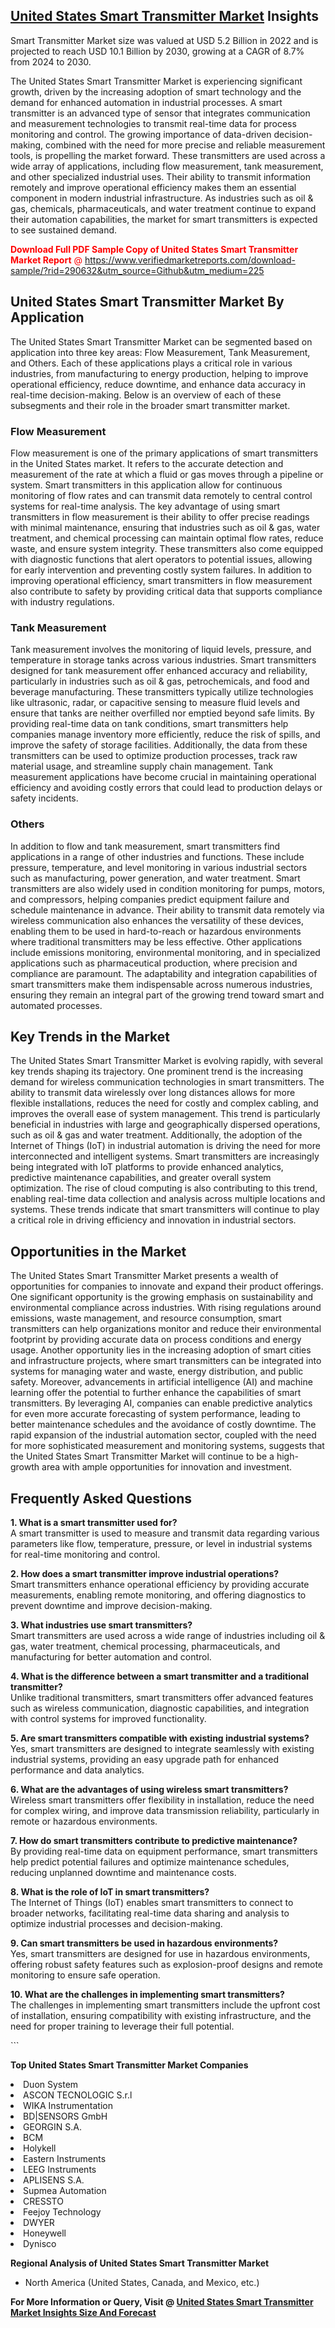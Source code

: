 <h2><a href="https://www.verifiedmarketreports.com/download-sample/?rid=290632&amp;utm_source=Github&amp;utm_medium=225" target="_blank">United States Smart Transmitter Market</a> Insights</h2><p>Smart Transmitter Market size was valued at USD 5.2 Billion in 2022 and is projected to reach USD 10.1 Billion by 2030, growing at a CAGR of 8.7% from 2024 to 2030.</p><p> <p>The United States Smart Transmitter Market is experiencing significant growth, driven by the increasing adoption of smart technology and the demand for enhanced automation in industrial processes. A smart transmitter is an advanced type of sensor that integrates communication and measurement technologies to transmit real-time data for process monitoring and control. The growing importance of data-driven decision-making, combined with the need for more precise and reliable measurement tools, is propelling the market forward. These transmitters are used across a wide array of applications, including flow measurement, tank measurement, and other specialized industrial uses. Their ability to transmit information remotely and improve operational efficiency makes them an essential component in modern industrial infrastructure. As industries such as oil & gas, chemicals, pharmaceuticals, and water treatment continue to expand their automation capabilities, the market for smart transmitters is expected to see sustained demand. <p><span class=""><span style="color: #ff0000;"><strong>Download Full PDF Sample Copy of United States Smart Transmitter Market Report</strong> @ </span><a href="https://www.verifiedmarketreports.com/download-sample/?rid=290632&amp;utm_source=Github&amp;utm_medium=225" target="_blank">https://www.verifiedmarketreports.com/download-sample/?rid=290632&amp;utm_source=Github&amp;utm_medium=225</a></span></p></p> <h2>United States Smart Transmitter Market By Application</h2> <p>The United States Smart Transmitter Market can be segmented based on application into three key areas: Flow Measurement, Tank Measurement, and Others. Each of these applications plays a critical role in various industries, from manufacturing to energy production, helping to improve operational efficiency, reduce downtime, and enhance data accuracy in real-time decision-making. Below is an overview of each of these subsegments and their role in the broader smart transmitter market.</p> <h3>Flow Measurement</h3> <p>Flow measurement is one of the primary applications of smart transmitters in the United States market. It refers to the accurate detection and measurement of the rate at which a fluid or gas moves through a pipeline or system. Smart transmitters in this application allow for continuous monitoring of flow rates and can transmit data remotely to central control systems for real-time analysis. The key advantage of using smart transmitters in flow measurement is their ability to offer precise readings with minimal maintenance, ensuring that industries such as oil & gas, water treatment, and chemical processing can maintain optimal flow rates, reduce waste, and ensure system integrity. These transmitters also come equipped with diagnostic functions that alert operators to potential issues, allowing for early intervention and preventing costly system failures. In addition to improving operational efficiency, smart transmitters in flow measurement also contribute to safety by providing critical data that supports compliance with industry regulations. <h3>Tank Measurement</h3> <p>Tank measurement involves the monitoring of liquid levels, pressure, and temperature in storage tanks across various industries. Smart transmitters designed for tank measurement offer enhanced accuracy and reliability, particularly in industries such as oil & gas, petrochemicals, and food and beverage manufacturing. These transmitters typically utilize technologies like ultrasonic, radar, or capacitive sensing to measure fluid levels and ensure that tanks are neither overfilled nor emptied beyond safe limits. By providing real-time data on tank conditions, smart transmitters help companies manage inventory more efficiently, reduce the risk of spills, and improve the safety of storage facilities. Additionally, the data from these transmitters can be used to optimize production processes, track raw material usage, and streamline supply chain management. Tank measurement applications have become crucial in maintaining operational efficiency and avoiding costly errors that could lead to production delays or safety incidents. <h3>Others</h3> <p>In addition to flow and tank measurement, smart transmitters find applications in a range of other industries and functions. These include pressure, temperature, and level monitoring in various industrial sectors such as manufacturing, power generation, and water treatment. Smart transmitters are also widely used in condition monitoring for pumps, motors, and compressors, helping companies predict equipment failure and schedule maintenance in advance. Their ability to transmit data remotely via wireless communication also enhances the versatility of these devices, enabling them to be used in hard-to-reach or hazardous environments where traditional transmitters may be less effective. Other applications include emissions monitoring, environmental monitoring, and in specialized applications such as pharmaceutical production, where precision and compliance are paramount. The adaptability and integration capabilities of smart transmitters make them indispensable across numerous industries, ensuring they remain an integral part of the growing trend toward smart and automated processes. <h2>Key Trends in the Market</h2> <p>The United States Smart Transmitter Market is evolving rapidly, with several key trends shaping its trajectory. One prominent trend is the increasing demand for wireless communication technologies in smart transmitters. The ability to transmit data wirelessly over long distances allows for more flexible installations, reduces the need for costly and complex cabling, and improves the overall ease of system management. This trend is particularly beneficial in industries with large and geographically dispersed operations, such as oil & gas and water treatment. Additionally, the adoption of the Internet of Things (IoT) in industrial automation is driving the need for more interconnected and intelligent systems. Smart transmitters are increasingly being integrated with IoT platforms to provide enhanced analytics, predictive maintenance capabilities, and greater overall system optimization. The rise of cloud computing is also contributing to this trend, enabling real-time data collection and analysis across multiple locations and systems. These trends indicate that smart transmitters will continue to play a critical role in driving efficiency and innovation in industrial sectors. <h2>Opportunities in the Market</h2> <p>The United States Smart Transmitter Market presents a wealth of opportunities for companies to innovate and expand their product offerings. One significant opportunity is the growing emphasis on sustainability and environmental compliance across industries. With rising regulations around emissions, waste management, and resource consumption, smart transmitters can help organizations monitor and reduce their environmental footprint by providing accurate data on process conditions and energy usage. Another opportunity lies in the increasing adoption of smart cities and infrastructure projects, where smart transmitters can be integrated into systems for managing water and waste, energy distribution, and public safety. Moreover, advancements in artificial intelligence (AI) and machine learning offer the potential to further enhance the capabilities of smart transmitters. By leveraging AI, companies can enable predictive analytics for even more accurate forecasting of system performance, leading to better maintenance schedules and the avoidance of costly downtime. The rapid expansion of the industrial automation sector, coupled with the need for more sophisticated measurement and monitoring systems, suggests that the United States Smart Transmitter Market will continue to be a high-growth area with ample opportunities for innovation and investment. <h2>Frequently Asked Questions</h2> <p><strong>1. What is a smart transmitter used for?</strong> <br> A smart transmitter is used to measure and transmit data regarding various parameters like flow, temperature, pressure, or level in industrial systems for real-time monitoring and control.</p> <p><strong>2. How does a smart transmitter improve industrial operations?</strong> <br> Smart transmitters enhance operational efficiency by providing accurate measurements, enabling remote monitoring, and offering diagnostics to prevent downtime and improve decision-making.</p> <p><strong>3. What industries use smart transmitters?</strong> <br> Smart transmitters are used across a wide range of industries including oil & gas, water treatment, chemical processing, pharmaceuticals, and manufacturing for better automation and control.</p> <p><strong>4. What is the difference between a smart transmitter and a traditional transmitter?</strong> <br> Unlike traditional transmitters, smart transmitters offer advanced features such as wireless communication, diagnostic capabilities, and integration with control systems for improved functionality.</p> <p><strong>5. Are smart transmitters compatible with existing industrial systems?</strong> <br> Yes, smart transmitters are designed to integrate seamlessly with existing industrial systems, providing an easy upgrade path for enhanced performance and data analytics.</p> <p><strong>6. What are the advantages of using wireless smart transmitters?</strong> <br> Wireless smart transmitters offer flexibility in installation, reduce the need for complex wiring, and improve data transmission reliability, particularly in remote or hazardous environments.</p> <p><strong>7. How do smart transmitters contribute to predictive maintenance?</strong> <br> By providing real-time data on equipment performance, smart transmitters help predict potential failures and optimize maintenance schedules, reducing unplanned downtime and maintenance costs.</p> <p><strong>8. What is the role of IoT in smart transmitters?</strong> <br> The Internet of Things (IoT) enables smart transmitters to connect to broader networks, facilitating real-time data sharing and analysis to optimize industrial processes and decision-making.</p> <p><strong>9. Can smart transmitters be used in hazardous environments?</strong> <br> Yes, smart transmitters are designed for use in hazardous environments, offering robust safety features such as explosion-proof designs and remote monitoring to ensure safe operation.</p> <p><strong>10. What are the challenges in implementing smart transmitters?</strong> <br> The challenges in implementing smart transmitters include the upfront cost of installation, ensuring compatibility with existing infrastructure, and the need for proper training to leverage their full potential.</p> ```</p><p><strong>Top United States Smart Transmitter Market Companies</strong></p><div data-test-id=""><p><li>Duon System</li><li> ASCON TECNOLOGIC S.r.l</li><li> WIKA Instrumentation</li><li> BD|SENSORS GmbH</li><li> GEORGIN S.A.</li><li> BCM</li><li> Holykell</li><li> Eastern Instruments</li><li> LEEG Instruments</li><li> APLISENS S.A.</li><li> Supmea Automation</li><li> CRESSTO</li><li> Feejoy Technology</li><li> DWYER</li><li> Honeywell</li><li> Dynisco</li></p><div><strong>Regional Analysis of&nbsp;United States Smart Transmitter Market</strong></div><ul><li dir="ltr"><p dir="ltr">North America&nbsp;(United States, Canada, and Mexico, etc.)</p></li></ul><p><strong>For More Information or Query, Visit @&nbsp;</strong><strong><a href="https://www.verifiedmarketreports.com/product/smart-transmitter-market/?utm_source=Github&amp;utm_medium=225" target="_blank">United States Smart Transmitter Market Insights Size And Forecast</a></strong></p></div>
